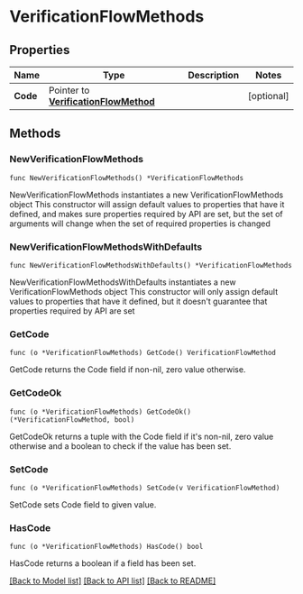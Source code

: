 # VerificationFlowMethods

## Properties

Name | Type | Description | Notes
------------ | ------------- | ------------- | -------------
**Code** | Pointer to [**VerificationFlowMethod**](VerificationFlowMethod.md) |  | [optional] 

## Methods

### NewVerificationFlowMethods

`func NewVerificationFlowMethods() *VerificationFlowMethods`

NewVerificationFlowMethods instantiates a new VerificationFlowMethods object
This constructor will assign default values to properties that have it defined,
and makes sure properties required by API are set, but the set of arguments
will change when the set of required properties is changed

### NewVerificationFlowMethodsWithDefaults

`func NewVerificationFlowMethodsWithDefaults() *VerificationFlowMethods`

NewVerificationFlowMethodsWithDefaults instantiates a new VerificationFlowMethods object
This constructor will only assign default values to properties that have it defined,
but it doesn't guarantee that properties required by API are set

### GetCode

`func (o *VerificationFlowMethods) GetCode() VerificationFlowMethod`

GetCode returns the Code field if non-nil, zero value otherwise.

### GetCodeOk

`func (o *VerificationFlowMethods) GetCodeOk() (*VerificationFlowMethod, bool)`

GetCodeOk returns a tuple with the Code field if it's non-nil, zero value otherwise
and a boolean to check if the value has been set.

### SetCode

`func (o *VerificationFlowMethods) SetCode(v VerificationFlowMethod)`

SetCode sets Code field to given value.

### HasCode

`func (o *VerificationFlowMethods) HasCode() bool`

HasCode returns a boolean if a field has been set.


[[Back to Model list]](../README.md#documentation-for-models) [[Back to API list]](../README.md#documentation-for-api-endpoints) [[Back to README]](../README.md)


